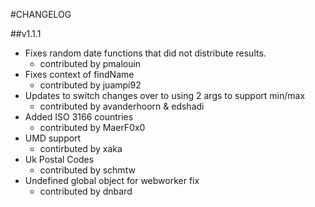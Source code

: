 #CHANGELOG

##v1.1.1

* Fixes random date functions that did not distribute results.
  - contributed by pmalouin
* Fixes context of findName
  - contributed by juampi92
* Updates to switch changes over to using 2 args to support min/max
  - contributed by avanderhoorn & edshadi
* Added ISO 3166 countries
  - contributed by MaerF0x0
* UMD support
  - contirbuted by xaka
* Uk Postal Codes
  - contributed by schmtw
* Undefined global object for webworker fix
  - contributed by dnbard